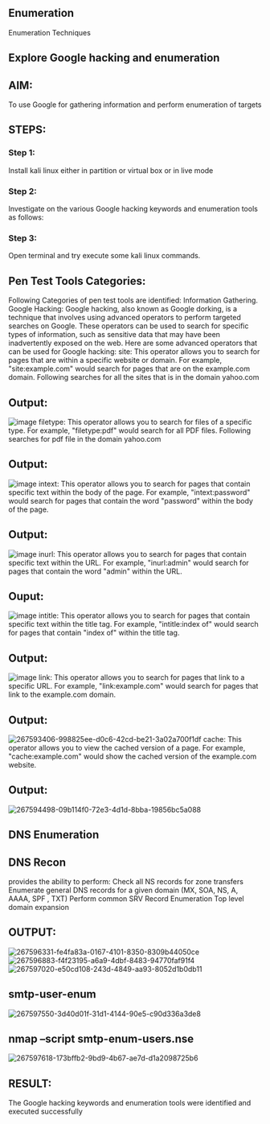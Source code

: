 ## Enumeration
Enumeration Techniques
## Explore Google hacking and enumeration 
## AIM:
To use Google for gathering information and perform enumeration of targets
## STEPS:
### Step 1:
Install kali linux either in partition or virtual box or in live mode
### Step 2:
Investigate on the various Google hacking keywords and enumeration tools as follows:
### Step 3:
Open terminal and try execute some kali linux commands.

## Pen Test Tools Categories:  
Following Categories of pen test tools are identified:
Information Gathering.
Google Hacking:
Google hacking, also known as Google dorking, is a technique that involves using advanced operators to perform targeted searches on Google. These operators can be used to search for specific types of information, such as sensitive data that may have been inadvertently exposed on the web. Here are some advanced operators that can be used for Google hacking:
site: This operator allows you to search for pages that are within a specific website or domain. For example, "site:example.com" would search for pages that are on the example.com domain.
Following searches for all the sites that is in the domain yahoo.com
## Output:
![image](https://github.com/Sanjay-2610/Enumeration/assets/91368803/29b7f4a4-8592-454b-a54b-caf69e71f14a)
filetype: This operator allows you to search for files of a specific type. For example, "filetype:pdf" would search for all PDF files.
Following searches for pdf file in the domain yahoo.com
## Output:
![image](https://github.com/Sanjay-2610/Enumeration/assets/91368803/56e11e44-d95b-4a20-9111-eefd76f2a8ff)
intext: This operator allows you to search for pages that contain specific text within the body of the page. For example, "intext:password" would search for pages that contain the word "password" within the body of the page.
## Output:
![image](https://github.com/Sanjay-2610/Enumeration/assets/91368803/6cb7e7be-fdaa-4bfc-8e2b-5b28b92d1423)
inurl: This operator allows you to search for pages that contain specific text within the URL. For example, "inurl:admin" would search for pages that contain the word "admin" within the URL.
## Ouput:
![image](https://github.com/Sanjay-2610/Enumeration/assets/91368803/e5ff3173-bfb9-46df-8838-406a361adb53)
intitle: This operator allows you to search for pages that contain specific text within the title tag. For example, "intitle:index of" would search for pages that contain "index of" within the title tag.
## Output:
![image](https://github.com/Sanjay-2610/Enumeration/assets/91368803/55e4a413-79e2-4748-9699-887a7b6d2509)
link: This operator allows you to search for pages that link to a specific URL. For example, "link:example.com" would search for pages that link to the example.com domain.
## Output:
![267593406-998825ee-d0c6-42cd-be21-3a02a700f1df](https://github.com/Sanjay-2610/Enumeration/assets/91368803/24e326a2-2d23-40d5-bffd-911ff4461f39)
cache: This operator allows you to view the cached version of a page. For example, "cache:example.com" would show the cached version of the example.com website.
## Output:
![267594498-09b114f0-72e3-4d1d-8bba-19856bc5a088](https://github.com/Sanjay-2610/Enumeration/assets/91368803/e1c7bcef-d36f-434c-887e-89c3eac58a1c)
## DNS Enumeration
## DNS Recon
provides the ability to perform:
Check all NS records for zone transfers
Enumerate general DNS records for a given domain (MX, SOA, NS, A, AAAA, SPF , TXT)
Perform common SRV Record Enumeration
Top level domain expansion
## OUTPUT:
![267596331-fe4fa83a-0167-4101-8350-8309b44050ce](https://github.com/Sanjay-2610/Enumeration/assets/91368803/20beeab7-fefe-4b09-a1fe-1de18bbdd26b)
![267596883-f4f23195-a6a9-4dbf-8483-94770faf91f4](https://github.com/Sanjay-2610/Enumeration/assets/91368803/59f5e903-67ba-49e9-829a-2d86b5f272c9)
![267597020-e50cd108-243d-4849-aa93-8052d1b0db11](https://github.com/Sanjay-2610/Enumeration/assets/91368803/11d67699-b7df-4cc9-a22f-d9fea64911a5)
## smtp-user-enum
![267597550-3d40d01f-31d1-4144-90e5-c90d336a3de8](https://github.com/Sanjay-2610/Enumeration/assets/91368803/3d5c13cb-7de1-4917-ad77-58fc35791f7d)
## nmap –script smtp-enum-users.nse <hostname>
![267597618-173bffb2-9bd9-4b67-ae7d-d1a2098725b6](https://github.com/Sanjay-2610/Enumeration/assets/91368803/67d820c5-8b2b-4ff4-9aa7-bff6010e4809)
## RESULT:
The Google hacking keywords and enumeration tools were identified and executed successfully
